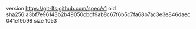 version https://git-lfs.github.com/spec/v1
oid sha256:a3bf7e96143b2b49050cbdf9ab8c67f6b5c7fa68b7ac3e3e846daec041e19b98
size 1053
